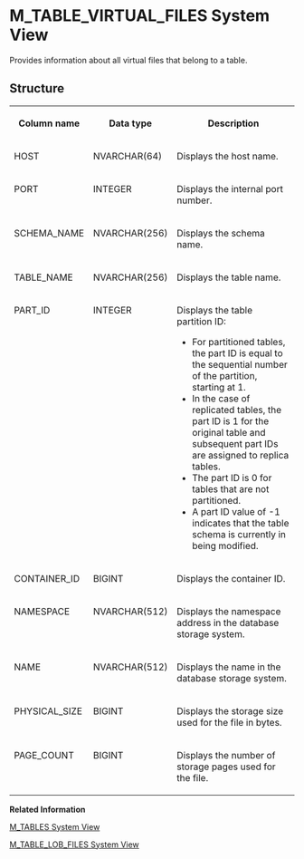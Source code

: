 <!-- loio20c74ab175191014b1ecfbf046994dea -->

# M\_TABLE\_VIRTUAL\_FILES System View

Provides information about all virtual files that belong to a table.



<a name="loio20c74ab175191014b1ecfbf046994dea___m__t_a_b_l_e__v_i_r_t_u_a_l__f_i_l_e_s_1struct_M_TABLE_VIRTUAL_FILES"/>

## Structure


<table>
<tr>
<th valign="top">

Column name



</th>
<th valign="top">

Data type



</th>
<th valign="top">

Description



</th>
</tr>
<tr>
<td valign="top">

HOST



</td>
<td valign="top">

NVARCHAR\(64\)



</td>
<td valign="top">

Displays the host name.



</td>
</tr>
<tr>
<td valign="top">

PORT



</td>
<td valign="top">

INTEGER



</td>
<td valign="top">

Displays the internal port number.



</td>
</tr>
<tr>
<td valign="top">

SCHEMA\_NAME



</td>
<td valign="top">

NVARCHAR\(256\)



</td>
<td valign="top">

Displays the schema name.



</td>
</tr>
<tr>
<td valign="top">

TABLE\_NAME



</td>
<td valign="top">

NVARCHAR\(256\)



</td>
<td valign="top">

Displays the table name.



</td>
</tr>
<tr>
<td valign="top">

PART\_ID



</td>
<td valign="top">

INTEGER



</td>
<td valign="top">

Displays the table partition ID:

-   For partitioned tables, the part ID is equal to the sequential number of the partition, starting at 1.
-   In the case of replicated tables, the part ID is 1 for the original table and subsequent part IDs are assigned to replica tables.
-   The part ID is 0 for tables that are not partitioned.
-   A part ID value of -1 indicates that the table schema is currently in being modified.



</td>
</tr>
<tr>
<td valign="top">

CONTAINER\_ID



</td>
<td valign="top">

BIGINT



</td>
<td valign="top">

Displays the container ID.



</td>
</tr>
<tr>
<td valign="top">

NAMESPACE



</td>
<td valign="top">

NVARCHAR\(512\)



</td>
<td valign="top">

Displays the namespace address in the database storage system.



</td>
</tr>
<tr>
<td valign="top">

NAME



</td>
<td valign="top">

NVARCHAR\(512\)



</td>
<td valign="top">

Displays the name in the database storage system.



</td>
</tr>
<tr>
<td valign="top">

PHYSICAL\_SIZE



</td>
<td valign="top">

BIGINT



</td>
<td valign="top">

Displays the storage size used for the file in bytes.



</td>
</tr>
<tr>
<td valign="top">

PAGE\_COUNT



</td>
<td valign="top">

BIGINT



</td>
<td valign="top">

Displays the number of storage pages used for the file.



</td>
</tr>
</table>

**Related Information**  


[M\_TABLES System View](m-tables-system-view-20c7689.md "Provides information on row and column tables.")

[M\_TABLE\_LOB\_FILES System View](m-table-lob-files-system-view-20c63d0.md "Provides information about all LOB files that belong to a table.")

